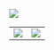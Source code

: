 [![](https://s3.bmp.ovh/imgs/2022/02/2ccfb6d4f74a753e.jpg)](https://github.com/benx1n)

<a href="https://github.com/benx1n">
  <table>
    <tr>
      <td>
        <img align="center" src="https://github-readme-stats.vercel.app/api?username=benx1n&show_icons=true&hide_border=true&icon_color=ffca28&title_color=ffa000" />
      </td>
      <td>
        <img align="center" src="https://github-readme-stats.vercel.app/api/top-langs/?username=benx1n&layout=compact&hide_border=true&title_color=ffa000" />
      </td>
    </tr>
  </table>
</a>
